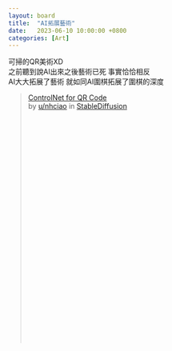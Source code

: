 ```yaml
---
layout: board
title:  "AI拓展藝術"
date:   2023-06-10 10:00:00 +0800
categories: [Art]
---
```


可掃的QR美術XD  
之前聽到說AI出來之後藝術已死  事實恰恰相反   
AI大大拓展了藝術  就如同AI圍棋拓展了圍棋的深度  

<blockquote class="reddit-embed-bq" style="height:500px" data-embed-height="500">      <a href="https://www.reddit.com/r/StableDiffusion/comments/141hg9x/controlnet_for_qr_code/">ControlNet for QR Code</a><br> by      <a href="https://www.reddit.com/user/nhciao">u/nhciao</a> in      <a href="https://www.reddit.com/r/StableDiffusion/">StableDiffusion</a>    </blockquote><script async="" src="https://embed.reddit.com/widgets.js" charset="UTF-8"></script>

